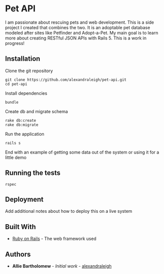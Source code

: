 # Pet API
I am passionate about rescuing pets and web development. This is a side project I created that combines the two. It is an adoptable pet database modeled after sites like Petfinder and Adopt-a-Pet. My main goal is to learn more about creating RESTful JSON APIs with Rails 5. This is a work in progress!

## Installation

Clone the git repository

```
git clone https://github.com/alexandraleigh/pet-api.git
cd pet-api
```

Install dependencies

```
bundle
```

Create db and migrate schema

```
rake db:create
rake db:migrate
```

Run the application

```
rails s
```

End with an example of getting some data out of the system or using it for a little demo

## Running the tests

```
rspec 
```


## Deployment

Add additional notes about how to deploy this on a live system

## Built With

* [Ruby on Rails](https://rubyonrails.org/) - The web framework used

## Authors

* **Allie Bartholomew** - *Initial work* - [alexandraleigh](https://github.com/alexandraleigh)

